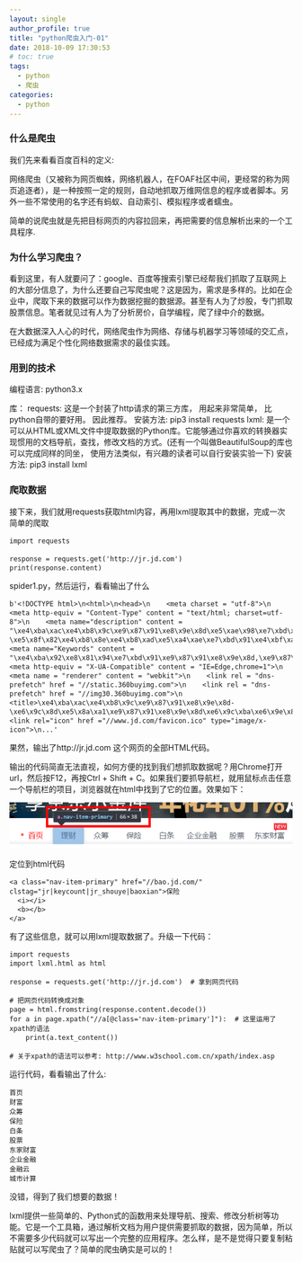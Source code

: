 ```yaml
---
layout: single
author_profile: true
title: "python爬虫入门-01"
date: 2018-10-09 17:30:53
# toc: true
tags:
  - python
  - 爬虫
categories:
  - python
---
```


### 什么是爬虫

我们先来看看百度百科的定义:

网络爬虫（又被称为网页蜘蛛，网络机器人，在FOAF社区中间，更经常的称为网页追逐者），是一种按照一定的规则，自动地抓取万维网信息的程序或者脚本。另外一些不常使用的名字还有蚂蚁、自动索引、模拟程序或者蠕虫。

简单的说爬虫就是先把目标网页的内容拉回来，再把需要的信息解析出来的一个工具程序.

### 为什么学习爬虫？

看到这里，有人就要问了：google、百度等搜索引擎已经帮我们抓取了互联网上的大部分信息了，为什么还要自己写爬虫呢？这是因为，需求是多样的。比如在企业中，爬取下来的数据可以作为数据挖掘的数据源。甚至有人为了炒股，专门抓取股票信息。笔者就见过有人为了分析房价，自学编程，爬了绿中介的数据。

在大数据深入人心的时代，网络爬虫作为网络、存储与机器学习等领域的交汇点，已经成为满足个性化网络数据需求的最佳实践。


### 用到的技术

编程语言: python3.x

库：
requests: 这是一个封装了http请求的第三方库， 用起来非常简单， 比python自带的要好用。 因此推荐。 安装方法: pip3 install requests
lxml: 是一个可以从HTML或XML文件中提取数据的Python库。它能够通过你喜欢的转换器实现惯用的文档导航，查找，修改文档的方式。(还有一个叫做BeautifulSoup的库也可以完成同样的同坐， 使用方法类似，有兴趣的读者可以自行安装实验一下) 安装方法: pip3 install lxml

### 爬取数据

接下来，我们就用requests获取html内容，再用lxml提取其中的数据，完成一次简单的爬取

```
import requests

response = requests.get('http://jr.jd.com')
print(response.content)
```

spider1.py，然后运行，看看输出了什么
```
b'<!DOCTYPE html>\n<html>\n<head>\n    <meta charset = "utf-8">\n    <meta http-equiv = "Content-Type" content = "text/html; charset=utf-8">\n    <meta name="description" content = "\xe4\xba\xac\xe4\xb8\x9c\xe9\x87\x91\xe8\x9e\x8d\xe5\xae\x98\xe7\xbd\x91\xef\xbc\x8c\xe6\x9c\x8d\xe5\x8a\xa1\xe9\x87\x91\xe8\x9e\x8d\xe6\x9c\xba\xe6\x9e\x84\xe7\x9a\x84\xe6\x95\xb0\xe5\xad\x97\xe7\xa7\x91\xe6\x8a\x80\xe5\x85\xac\xe5\x8f\xb8\xe3\x80\x82\xe4\xb8\xad\xe5\x9b\xbd\xe4\xba\x92\xe8\x81\x94\xe7\xbd\x91\xe9\x87\x91\xe8\x9e\x8d\xe5\x8d\x8f\xe4\xbc\x9a\xe7\x90\x86\xe4\xba\x8b\xe5\x8d\x95\xe4\xbd\x8d! \xe5\x8f\x82\xe4\xb8\x8e\xe4\xb8\xad\xe5\xa4\xae\xe7\xbd\x91\xe4\xbf\xa1\xe5\x8a\x9e\xe7\xad\x89\xe5\x9b\x9b\xe9\x83\xa8\xe5\xa7\x94\xe5\x8f\x91\xe8\xb5\xb7\xe7\x9a\x84\xe8\x81\x94\xe5\x90\x88\xe5\xae\x89\xe5\x85\xa8\xe6\xb5\x8b\xe8\xaf\x84\xe5\xb9\xb6\xe4\xbd\x8d\xe5\xb1\x85\xe6\xa6\x9c\xe9\xa6\x96\xe3\x80\x82\xe6\x97\x97\xe4\xb8\x8b\xe5\x93\x81\xe7\x89\x8c\xe5\x8c\x85\xe6\x8b\xac\xe4\xba\xac\xe4\xb8\x9c\xe8\xb4\xa2\xe5\xaf\x8c\xe3\x80\x81\xe4\xba\xac\xe4\xb8\x9c\xe4\xbc\x97\xe7\xad\xb9\xe3\x80\x81\xe4\xba\xac\xe4\xb8\x9c\xe4\xbf\x9d\xe9\x99\xa9\xe3\x80\x81\xe4\xba\xac\xe4\xb8\x9c\xe7\x99\xbd\xe6\x9d\xa1\xe3\x80\x81\xe4\xbc\x81\xe4\xb8\x9a\xe9\x87\x91\xe8\x9e\x8d\xe3\x80\x81\xe4\xba\xac\xe4\xb8\x9c\xe8\x82\xa1\xe7\xa5\xa8\xe3\x80\x81\xe4\xb8\x9c\xe5\xae\xb6\xe8\xb4\xa2\xe5\xaf\x8c\xe3\x80\x81\xe9\x87\x91\xe8\x9e\x8d\xe4\xba\x91\xe3\x80\x81\xe5\x9f\x8e\xe5\xb8\x82\xe8\xae\xa1\xe7\xae\x97\xe7\xad\x89\xe3\x80\x82">\n    <meta name="Keywords" content = "\xe4\xba\x92\xe8\x81\x94\xe7\xbd\x91\xe9\x87\x91\xe8\x9e\x8d,\xe9\x87\x91\xe8\x9e\x8d\xe6\x9c\xba\xe6\x9e\x84,\xe6\x95\xb0\xe5\xad\x97\xe7\xa7\x91\xe6\x8a\x80\xe5\x85\xac\xe5\x8f\xb8,\xe8\xb5\x9a\xe9\x92\xb1,\xe5\x80\x9f\xe9\x92\xb1,\xe8\x8a\xb1\xe9\x92\xb1,\xe4\xba\xac\xe4\xb8\x9c\xe9\x87\x91\xe8\x9e\x8d"/>\n    <meta http-equiv = "X-UA-Compatible" content = "IE=Edge,chrome=1">\n    <meta name = "renderer" content = "webkit">\n    <link rel = "dns-prefetch" href = "//static.360buyimg.com">\n    <link rel = "dns-prefetch" href = "//img30.360buyimg.com">\n    <title>\xe4\xba\xac\xe4\xb8\x9c\xe9\x87\x91\xe8\x9e\x8d-\xe6\x9c\x8d\xe5\x8a\xa1\xe9\x87\x91\xe8\x9e\x8d\xe6\x9c\xba\xe6\x9e\x84\xe7\x9a\x84\xe6\x95\xb0\xe5\xad\x97\xe7\xa7\x91\xe6\x8a\x80\xe5\x85\xac\xe5\x8f\xb8</title>\n    <link rel="icon" href ="//www.jd.com/favicon.ico" type="image/x-icon">\n...'
```


果然，输出了http://jr.jd.com 这个网页的全部HTML代码。

输出的代码简直无法直视，如何方便的找到我们想抓取数据呢？用Chrome打开url，然后按F12，再按Ctrl + Shift + C。如果我们要抓导航栏，就用鼠标点击任意一个导航栏的项目，浏览器就在html中找到了它的位置。效果如下：

![](/assets/images/spider/spider1.png)

定位到html代码
```
<a class="nav-item-primary" href="//bao.jd.com/" clstag="jr|keycount|jr_shouye|baoxian">保险
  <i></i>
  <b></b>
</a>
```


有了这些信息，就可以用lxml提取数据了。升级一下代码：
```
import requests
import lxml.html as html

response = requests.get('http://jr.jd.com')  # 拿到网页代码

# 把网页代码转换成对象
page = html.fromstring(response.content.decode())
for a in page.xpath("//a[@class='nav-item-primary']"):  # 这里运用了xpath的语法
    print(a.text_content())

# 关于xpath的语法可以参考: http://www.w3school.com.cn/xpath/index.asp
```

运行代码，看看输出了什么:
```
首页
财富
众筹
保险
白条
股票
东家财富
企业金融
金融云
城市计算
```

没错，得到了我们想要的数据！

lxml提供一些简单的、Python式的函数用来处理导航、搜索、修改分析树等功能。它是一个工具箱，通过解析文档为用户提供需要抓取的数据，因为简单，所以不需要多少代码就可以写出一个完整的应用程序。怎么样，是不是觉得只要复制粘贴就可以写爬虫了？简单的爬虫确实是可以的！